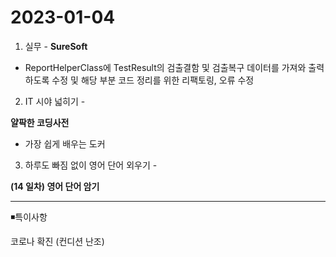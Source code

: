# 2023-01-04
1. 실무 - **SureSoft**

 - ReportHelperClass에 TestResult의 검출결함 및 검출복구 데이터를 가져와 출력하도록 수정 및 해당 부분 코드 정리를 위한 리팩토링, 오류 수정

2. IT 시야 넓히기 -

 **얄팍한 코딩사전**

 - 가장 쉽게 배우는 도커

 3. 하루도 빠짐 없이 영어 단어 외우기 -

 **(14 일차) 영어 단어 암기**

---

◾특이사항

코로나 확진 (컨디션 난조)
